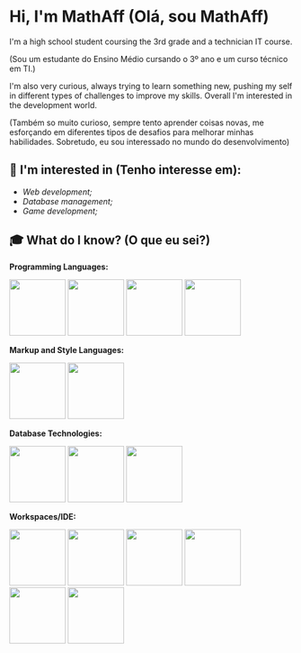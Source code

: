 # Hi, I'm MathAff (Olá, sou MathAff)
I'm a high school student coursing the 3rd grade and a technician IT course.

(Sou um estudante do Ensino Médio cursando o 3º ano e um curso técnico em TI.)

I'm also very curious, always trying to learn something new, pushing my self in different types of challenges to improve my skills. Overall I'm interested in the development world.

(Também so muito curioso, sempre tento aprender coisas novas, me esforçando em diferentes tipos de desafios para melhorar minhas habilidades. Sobretudo, eu sou interessado no mundo do desenvolvimento)

## 👀 I'm interested in (Tenho interesse em):
- *Web development;*
- *Database management;*
- *Game development;*

## 🎓 What do I know? (O que eu sei?)
<style>img {width: 100px;}</style>

**Programming Languages:**

<img src="https://cdn.jsdelivr.net/gh/devicons/devicon@latest/icons/javascript/javascript-original.svg" />
<img src="https://cdn.jsdelivr.net/gh/devicons/devicon@latest/icons/java/java-original.svg" />
<img src="https://cdn.jsdelivr.net/gh/devicons/devicon@latest/icons/php/php-original.svg" />
<img src="https://cdn.jsdelivr.net/gh/devicons/devicon@latest/icons/python/python-original.svg" />

 **Markup and Style Languages:**


<img src="https://cdn.jsdelivr.net/gh/devicons/devicon@latest/icons/html5/html5-original.svg" />
<img src="https://cdn.jsdelivr.net/gh/devicons/devicon@latest/icons/css3/css3-original.svg" /> 


**Database Technologies:**

<img src="https://cdn.jsdelivr.net/gh/devicons/devicon@latest/icons/mysql/mysql-original.svg" /> 
<img src="https://cdn.jsdelivr.net/gh/devicons/devicon@latest/icons/mariadb/mariadb-original.svg" />
<img src="https://cdn.jsdelivr.net/gh/devicons/devicon@latest/icons/postgresql/postgresql-original.svg" />


**Workspaces/IDE:**


<img src="https://cdn.jsdelivr.net/gh/devicons/devicon@latest/icons/intellij/intellij-original.svg" />
 <img src="https://cdn.jsdelivr.net/gh/devicons/devicon@latest/icons/androidstudio/androidstudio-original.svg" /> <img src="https://cdn.jsdelivr.net/gh/devicons/devicon@latest/icons/vscode/vscode-original.svg" />
<img src="https://cdn.jsdelivr.net/gh/devicons/devicon@latest/icons/jupyter/jupyter-original-wordmark.svg" />
<img src="https://cdn.jsdelivr.net/gh/devicons/devicon@latest/icons/anaconda/anaconda-original.svg" />
<img src="https://cdn.jsdelivr.net/gh/devicons/devicon@latest/icons/replit/replit-original.svg" />
